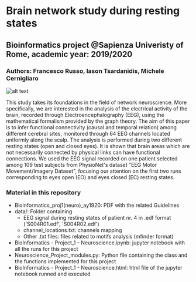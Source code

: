 # Brain network study during resting states

## Bioinformatics project @Sapienza Univeristy of Rome, academic year: 2019/2020

### Authors: Francesco Russo, Iason Tsardanidis, Michele Cernigliaro

![alt text](https://github.com/cerniello/Neuroscience_EEG_Graph_Analysis/blob/master/electroencephalogram_eeg.jpg)


This study takes its foundations in the field of network neuroscience. More specifically, we are interested in the analysis of the electrical activity of the brain, recorded through Electroencephalography (EEG), using the mathematical formalism provided by the graph theory. The aim of this paper is to infer functional connectivity (causal and temporal relation) among different cerebral sites, monitored through 64 EEG channels located uniformly along the scalp. The analysis is performed during two different resting states (open and closed eyes). It is shown that brain areas which are not necessarily connected by physical links can have functional connections. We used the EEG signal recorded on one patient selected among 109 test subjects from PhysioNet's dataset "EEG Motor Movement/Imagery Dataset", focusing our attention on the first two runs corresponding to eyes open (EO) and eyes closed (EC) resting states.


### Material in this repository 

* Bioinformatics_proj1(neuro)_ay1920: PDF with the related Guidelines
* data/: Folder containing
  * EEG signal during resting states of patient nr. 4 in .edf format ('S004R01.edf', 'S004R02.edf')
  * channel_locations.txt: channels mapping
  * Other .txt files: files related to motifs analysis (mfinder format)
* BioInformatics - Project_1 - Neuroscience.ipynb: jupyter notebook with all the runs for this project
* Neuroscience_Project_modules.py: Python file containing the class and the functions implemented for this project
* BioInformatics - Project_1 - Neuroscience.html: html file of the jupyter notebook runned and executed 
